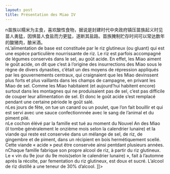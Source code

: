 ```yaml
---
layout: post
title: Présentation des Miao IV
---
```


<p>n苗族以糯米为主食，喜欢酸性食物，据说是封建时代中央政府镇压苗族起义时见苗人勇猛，因惧苗人食盐而力更猛，遂断其盐路。苗族腌制贮存时间可以常达数年的酸猪肉，酿米酒。<br />nL’alimentation de base est constituée par le riz glutineux (ou gluant) qui est une espèce particulière nourrissante de riz. Le riz est parfois accompagné de légumes conservés dans le sel, au goût acide. En effet, les Miao aiment le goût acide, on dit que c’est à l’origine des insurrections des Miao sous le règne de divers dynasties, c’était un des moyens de répression appliqués par les gouvernements centraux, qui craignaient que les Miao devinssent plus forts et plus vaillants dans les champs de campagne, en privant les Miao de sel. Comme les Miao habitaient (et aujourd’hui habitent encore) surtout dans les montagnes qui ne produisaient pas de sel, c’est pas difficile de couper leur allimentation de sel. Et donc le goût acide s’est remplacé pendant une certaine période le goût salé. <br />nLes jours de fête, on tue un canard ou un poulet, que l’on fait bouillir et qui est servi avec une sauce confectionnnée avec le sang de l’animal et du piment pilé. <br />nLe cochon élévé par la famille est tué au moment du Nouvel An des Miao (il tombe généralement le onzième mois selon la calendrier lunaire) et la viande qui reste est conservée dans un mélange de sel, de riz, de gingembre et de piment, dans un récipient en bois hermétiquement scellé. Cette viande « acide » peut être conservée ainsi pentdant plusieurs années.<br />nChaque famille fabrique son propre alcool de riz, à partir du riz glutineux. Le « vin du 9e jour du 9e mois(selon le calendrier lunaire) », fait à l’automne après la récolte, par fementation du riz glutineux, est doux et sucré. L’alcool de riz distillé a une teneur de 30% d’alcool. ]]&gt;
</p>
